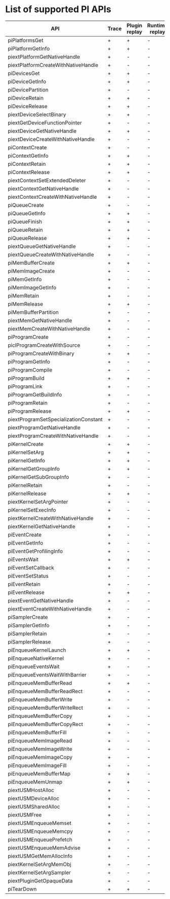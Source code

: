 # List of supported PI APIs

| API | Trace | Plugin replay | Runtime replay |
--- | --- | --- | ---
|piPlatformsGet | + | + | - |
|piPlatformGetInfo | + | + | - |
|piextPlatformGetNativeHandle | + | - | - |
|piextPlatformCreateWithNativeHandle | + | - | - |
|piDevicesGet | + | + | - |
|piDeviceGetInfo | + | + | - |
|piDevicePartition | + | - | - |
|piDeviceRetain | + | + | - |
|piDeviceRelease | + | + | - |
|piextDeviceSelectBinary | + | + | - |
|piextGetDeviceFunctionPointer | + | - | - |
|piextDeviceGetNativeHandle | + | + | - |
|piextDeviceCreateWithNativeHandle | + | - | - |
|piContextCreate | + | - | - |
|piContextGetInfo | + | + | - |
|piContextRetain | + | + | - |
|piContextRelease | + | + | - |
|piextContextSetExtendedDeleter| + | - | - |
|piextContextGetNativeHandle | + | - | - |
|piextContextCreateWithNativeHandle | + | - | - |
|piQueueCreate | + | - | - |
|piQueueGetInfo | + | + | - |
|piQueueFinish | + | + | - |
|piQueueRetain | + | + | - |
|piQueueRelease | + | + | - |
|piextQueueGetNativeHandle | + | - | - |
|piextQueueCreateWithNativeHandle | + | - | - |
|piMemBufferCreate | + | + | - |
|piMemImageCreate | + | - | - |
|piMemGetInfo | + | - | - |
|piMemImageGetInfo | + | - | - |
|piMemRetain | + | - | - |
|piMemRelease | + | + | - |
|piMemBufferPartition | + | - | - |
|piextMemGetNativeHandle | + | - | - |
|piextMemCreateWithNativeHandle | + | - | - |
|piProgramCreate | + | - | - |
|piclProgramCreateWithSource | + | - | - |
|piProgramCreateWithBinary | + | + | - |
|piProgramGetInfo | + | - | - |
|piProgramCompile | + | - | - |
|piProgramBuild | + | + | - |
|piProgramLink | + | - | - |
|piProgramGetBuildInfo | + | - | - |
|piProgramRetain | + | - | - |
|piProgramRelease | + | + | - |
|piextProgramSetSpecializationConstant | + | - | - |
|piextProgramGetNativeHandle | + | - | - |
|piextProgramCreateWithNativeHandle | + | - | - |
|piKernelCreate | + | + | - |
|piKernelSetArg | + | + | - |
|piKernelGetInfo | + | + | - |
|piKernelGetGroupInfo | + | + | - |
|piKernelGetSubGroupInfo | + | - | - |
|piKernelRetain | + | - | - |
|piKernelRelease | + | + | - |
|piextKernelSetArgPointer | + | - | - |
|piKernelSetExecInfo | + | - | - |
|piextKernelCreateWithNativeHandle | + | - | - |
|piextKernelGetNativeHandle | + | - | - |
|piEventCreate | + | - | - |
|piEventGetInfo | + | - | - |
|piEventGetProfilingInfo | + | - | - |
|piEventsWait | + | + | - |
|piEventSetCallback | + | - | - |
|piEventSetStatus | + | - | - |
|piEventRetain | + | - | - |
|piEventRelease | + | + | - |
|piextEventGetNativeHandle | + | - | - |
|piextEventCreateWithNativeHandle | + | - | - |
|piSamplerCreate | + | - | - |
|piSamplerGetInfo | + | - | - |
|piSamplerRetain | + | - | - |
|piSamplerRelease | + | - | - |
|piEnqueueKernelLaunch | + | + | - |
|piEnqueueNativeKernel | + | - | - |
|piEnqueueEventsWait | + | - | - |
|piEnqueueEventsWaitWithBarrier | + | - | - |
|piEnqueueMemBufferRead | + | + | - |
|piEnqueueMemBufferReadRect | + | - | - |
|piEnqueueMemBufferWrite | + | - | - |
|piEnqueueMemBufferWriteRect | + | - | - |
|piEnqueueMemBufferCopy | + | - | - |
|piEnqueueMemBufferCopyRect | + | - | - |
|piEnqueueMemBufferFill | + | - | - |
|piEnqueueMemImageRead | + | - | - |
|piEnqueueMemImageWrite | + | - | - |
|piEnqueueMemImageCopy | + | - | - |
|piEnqueueMemImageFill | + | - | - |
|piEnqueueMemBufferMap | + | + | - |
|piEnqueueMemUnmap | + | + | - |
|piextUSMHostAlloc | + | - | - |
|piextUSMDeviceAlloc | + | - | - |
|piextUSMSharedAlloc | + | - | - |
|piextUSMFree | + | - | - |
|piextUSMEnqueueMemset | + | - | - |
|piextUSMEnqueueMemcpy | + | - | - |
|piextUSMEnqueuePrefetch | + | - | - |
|piextUSMEnqueueMemAdvise | + | - | - |
|piextUSMGetMemAllocInfo | + | - | - |
|piextKernelSetArgMemObj | + | - | - |
|piextKernelSetArgSampler | + | - | - |
|piextPluginGetOpaqueData | + | - | - |
|piTearDown | + | + | - |

